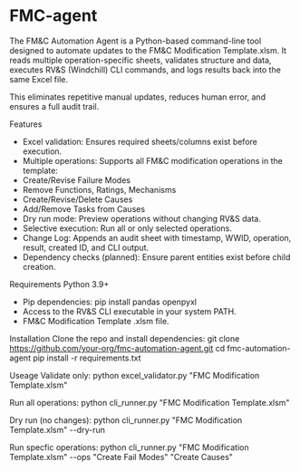 # FMC-agent
The FM&C Automation Agent is a Python-based command-line tool designed to automate updates to the FM&C Modification Template.xlsm.
It reads multiple operation-specific sheets, validates structure and data, executes RV&S (Windchill) CLI commands, and logs results back into the same Excel file.

This eliminates repetitive manual updates, reduces human error, and ensures a full audit trail.

Features
- Excel validation: Ensures required sheets/columns exist before execution.
- Multiple operations: Supports all FM&C modification operations in the template:
- Create/Revise Failure Modes
- Remove Functions, Ratings, Mechanisms
- Create/Revise/Delete Causes
- Add/Remove Tasks from Causes
- Dry run mode: Preview operations without changing RV&S data.
- Selective execution: Run all or only selected operations.
- Change Log: Appends an audit sheet with timestamp, WWID, operation, result, created ID, and CLI output.
- Dependency checks (planned): Ensure parent entities exist before child creation.


Requirements
Python 3.9+
- Pip dependencies:
    pip install pandas openpyxl
- Access to the RV&S CLI executable in your system PATH.
- FM&C Modification Template .xlsm file.

Installation
Clone the repo and install dependencies:
  git clone https://github.com/your-org/fmc-automation-agent.git
  cd fmc-automation-agent
  pip install -r requirements.txt

Useage
Validate only:
    python excel_validator.py "FMC Modification Template.xlsm"
    
Run all operations:
    python cli_runner.py "FMC Modification Template.xlsm"
    
Dry run (no changes):
    python cli_runner.py "FMC Modification Template.xlsm" --dry-run
    
Run specfic operations:
    python cli_runner.py "FMC Modification Template.xlsm" --ops "Create Fail Modes" "Create Causes"

